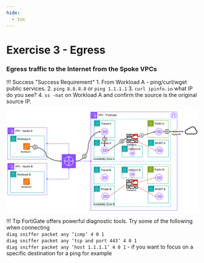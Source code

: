```yaml
---
hide:
  - toc
---
```

# Exercise 3 - Egress

### Egress traffic to the Internet from the Spoke VPCs

!!! Success "Success Requirement"
    1. From Workload A - ping/curl/wget public services.
    2. `ping 8.8.8.8` or `ping 1.1.1.1`
    3. `curl ipinfo.io` what IP do you see? 
    4. `ss -nat` on Workload A and confirm the source is the original source IP.

![Egress](./images/egress.png "Egress")

!!! Tip
    FortiGate offers powerful diagnostic tools. Try some of the following when connecting  
    `diag sniffer packet any ‘icmp’ 4 0 1`   
    `diag sniffer packet any ‘tcp and port 443’ 4 0 1`   
    `diag sniffer packet any ‘host 1.1.1.1’ 4 0 1` - if you want to focus on a specific destination for a ping for example
